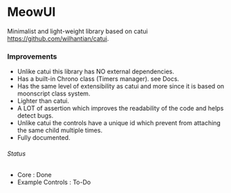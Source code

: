 # MeowUI

Minimalist and light-weight library based on catui https://github.com/wilhantian/catui.

### Improvements

* Unlike catui this library has NO external dependencies.
* Has a built-in Chrono class (Timers manager). see Docs.
* Has the same level of extensibility as catui and more since it is based on moonscript class system.
* Lighter than catui.
* A LOT of assertion which improves the readability of the code and helps detect bugs.
* Unlike catui the controls have a unique id which prevent from attaching the same child multiple times.
* Fully documented.





###### Status 

* Core : Done
* Example Controls : To-Do 


